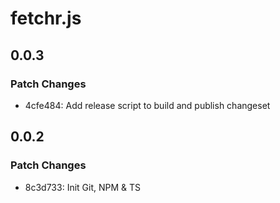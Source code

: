 # fetchr.js

## 0.0.3

### Patch Changes

- 4cfe484: Add release script to build and publish changeset

## 0.0.2

### Patch Changes

- 8c3d733: Init Git, NPM & TS
